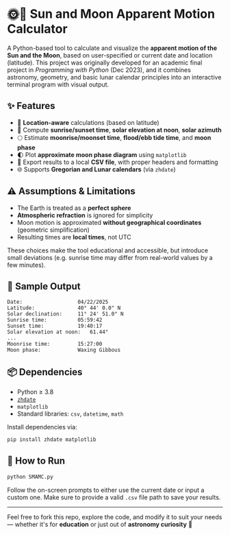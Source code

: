 # 🌞🌙 Sun and Moon Apparent Motion Calculator

A Python-based tool to calculate and visualize the **apparent motion of the Sun and the Moon**, based on user-specified or current date and location (latitude). This project was originally developed for an academic final project in *Programming with Python* (Dec 2023), and it combines astronomy, geometry, and basic lunar calendar principles into an interactive terminal program with visual output.

## ✨ Features

- 📍 **Location-aware** calculations (based on latitude)  
- 🌅 Compute **sunrise/sunset time**, **solar elevation at noon**, **solar azimuth**  
- 🌕 Estimate **moonrise/moonset time**, **flood/ebb tide time**, and **moon phase**  
- 🌓 Plot **approximate moon phase diagram** using `matplotlib`  
- 📁 Export results to a local **CSV file**, with proper headers and formatting  
- 🌐 Supports **Gregorian and Lunar calendars** (via `zhdate`)

## ⚠️ Assumptions & Limitations

- The Earth is treated as a **perfect sphere**  
- **Atmospheric refraction** is ignored for simplicity  
- Moon motion is approximated **without geographical coordinates** (geometric simplification)  
- Resulting times are **local times**, not UTC  

These choices make the tool educational and accessible, but introduce small deviations (e.g. sunrise time may differ from real-world values by a few minutes).

## 📸 Sample Output

```
Date:                  04/22/2025  
Latitude:              40° 44' 0.0" N  
Solar declination:     11° 24' 51.0" N  
Sunrise time:          05:59:42  
Sunset time:           19:40:17  
Solar elevation at noon:   61.44°  
...  
Moonrise time:         15:27:00  
Moon phase:            Waxing Gibbous  
```

## 📦 Dependencies

- Python ≥ 3.8  
- [`zhdate`](https://pypi.org/project/zhdate/)  
- `matplotlib`  
- Standard libraries: `csv`, `datetime`, `math`

Install dependencies via:

```bash
pip install zhdate matplotlib
```

## 🚀 How to Run

```bash
python SMAMC.py
```

Follow the on-screen prompts to either use the current date or input a custom one. Make sure to provide a valid `.csv` file path to save your results.

---

Feel free to fork this repo, explore the code, and modify it to suit your needs — whether it's for **education** or just out of **astronomy curiosity** 🌌
